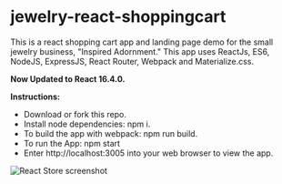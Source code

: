 # jewelry-react-shoppingcart
This is a react shopping cart app and landing page demo for the small jewelry business, "Inspired Adornment." This app uses ReactJs, ES6, NodeJS, ExpressJS, React Router, Webpack and Materialize.css. 

<strong>Now Updated to React 16.4.0.</strong>

<strong>Instructions:</strong>

<ul>
<li>Download or fork this repo.</li>

<li>Install node dependencies: npm i.</li>

<li>To build the app with webpack: npm run build.</li>

<li>To run the App: npm start</li>

<li>Enter http://localhost:3005 into your web browser to view the app.</li>
</ul>

<img src="https://i.imgur.com/ThxHZ9C.jpg" alt="React Store screenshot">
